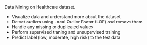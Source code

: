Data Mining on Healthcare dataset.
- Visualize data and understand more about the dataset
- Detect outliers using Local Outlier Factor (LOF) and remove them
- Handle any missing or duplicated values
- Perform supervised traning and unsupervised training
- Predict label (low, moderate, high risk) to the test data
